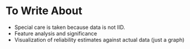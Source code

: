 

# To Write About

* Special care is taken because data is not IID.
* Feature analysis and significance
* Visualization of reliability estimates against actual data (just a graph)


